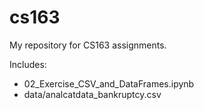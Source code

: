 # cs163
My repository for CS163 assignments.

Includes:
- 02_Exercise_CSV_and_DataFrames.ipynb
- data/analcatdata_bankruptcy.csv
